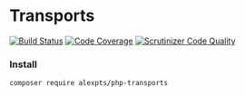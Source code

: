 # Transports

[![Build Status](https://travis-ci.org/alexpts/php-transports.svg?branch=master)](https://travis-ci.org/alexpts/php-transports)
[![Code Coverage](https://scrutinizer-ci.com/g/alexpts/php-transports/badges/coverage.png?b=master)](https://scrutinizer-ci.com/g/alexpts/php-transports/?branch=master)
[![Scrutinizer Code Quality](https://scrutinizer-ci.com/g/alexpts/php-transports/badges/quality-score.png?b=master)](https://scrutinizer-ci.com/g/alexpts/php-transports/?branch=master)

### Install

`composer require alexpts/php-transports`
